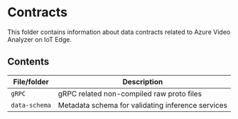 # Contracts

This folder contains information about data contracts related to Azure Video Analyzer on IoT Edge.

## Contents

| File/folder          | Description                                       |
|----------------------|---------------------------------------------------|
| `gRPC`               | gRPC related non-compiled raw proto files         |
| `data-schema`        | Metadata schema for validating inference services |


